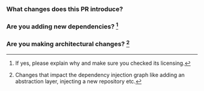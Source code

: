 ### What changes does this PR introduce?

### Are you adding new dependencies? [^1]


### Are you making architectural changes? [^2]



[^1]: If yes, please explain why and make sure you checked its licensing.
[^2]: Changes that impact the dependency injection graph like adding an abstraction layer, injecting a new repository etc.
